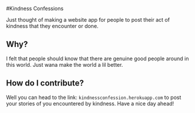 #Kindness Confessions

Just thought of making a website app for people to post their act of kindness that they encounter or done.

## Why?

I felt that people should know that there are genuine good people around in this world. Just wana make the world a lil better.

## How do I contribute?

Well you can head to the link: `kindnessconfession.herokuapp.com` to post your stories of you encountered by kindness. Have a nice day ahead!
